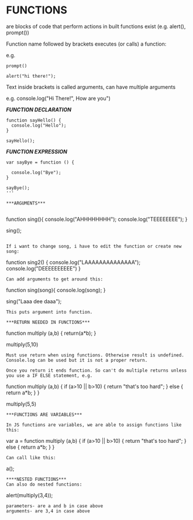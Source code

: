 

# FUNCTIONS

are blocks of code that perform actions
in built functions exist (e.g. alert(), prompt())

Function name followed by brackets executes (or calls) a function:

e.g. 
```
prompt()

alert("hi there!");
```
Text inside brackets is called arguments, can have multiple arguments

e.g. console.log("Hi There!", How are you")

***FUNCTION DECLARATION***
```
function sayHello() {
  console.log("Hello");
}

sayHello();
```
***FUNCTION EXPRESSION***
```
var sayBye = function () {

  console.log("Bye");
}

sayBye();
'''

***ARGUMENTS***
 
 ```
function sing(){
  console.log("AHHHHHHHH");
  console.log("TEEEEEEEE");
  }
  
 sing();
 ```
 
 If i want to change song, i have to edit the function or create new song: 
 ```
 function sing2() {
  console.log("LAAAAAAAAAAAAAA");
  console.log("DEEEEEEEEEE")
  }
 ```
 Can add arguments to get around this: 
 ```
 function sing(song){
  console.log(song);
 }
 
 sing("Laaa dee daaa");
 ```
 This puts argument into function.
 
 ***RETURN NEEDED IN FUNCTIONS***
 ```
 function multiply (a,b) {
  return(a*b);
 }
 
 multiply(5,10)
 ```
 Must use return when using functions. Otherwise result is undefined. Console.log can be used but it is not a proper return. 
 
 Once you return it ends function. So can't do multiple returns unless you use a IF ELSE statement, e.g. 
 ```
  function multiply (a,b) {
    if (a>10 || b>10) {
    return "that's too hard";
    } else {
       return a*b;
    }
  }
    
 multiply(5,5)
 ```
 ***FUNCTIONS ARE VARIABLES***
 
 In JS functions are variables, we are able to assign functions like this:
 ```
 var a = function multiply (a,b) {
    if (a>10 || b>10) {
    return "that's too hard";
    } else {
       return a*b;
    }
  }
  ```  
  Can call like this: 
  ```
  a();
  ```
  ****NESTED FUNCTIONS***
  Can also do nested functions: 
  ```
  alert(multiply(3,4));
  ```
  parameters- are a and b in case above
  arguments- are 3,4 in case above
 
 
